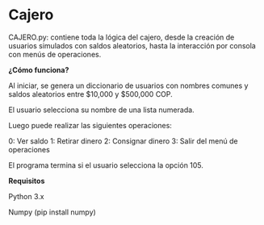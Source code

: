 # Cajero

CAJERO.py: contiene toda la lógica del cajero, desde la creación de usuarios simulados con saldos aleatorios, hasta la interacción por consola con menús de operaciones.


**¿Cómo funciona?**

Al iniciar, se genera un diccionario de usuarios con nombres comunes y saldos aleatorios entre $10,000 y $500,000 COP.

El usuario selecciona su nombre de una lista numerada.

Luego puede realizar las siguientes operaciones:

0: Ver saldo
1: Retirar dinero
2: Consignar dinero
3: Salir del menú de operaciones

El programa termina si el usuario selecciona la opción 105.


**Requisitos**

Python 3.x

Numpy (pip install numpy)
